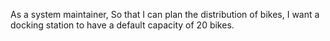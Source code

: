 As a system maintainer,
So that I can plan the distribution of bikes,
I want a docking station to have a default capacity of 20 bikes.
